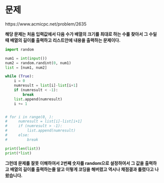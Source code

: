 <h1>문제</h1>https://www.acmicpc.net/problem/2635


**해당 문제는 처음 입력값에서 다음 수가 배열의 크기를 최대로 하는 수를 찾아서 그 수일때 배열의 길이를 출력하고 리스트안에 내용을 출력하는 문제이다.**

```python
import random

num1 = int(input())
num2 = random.randint(0, num1)
list = [num1, num2]

while (True):
    i = 0
    numresult = list[i]-list[i+1]
    if (numresult < -1):
        break
    list.append(numresult)
    i += 1


# for i in range(0, ):
#     numresult = list[i]-list[i+1]
#     if (numresult > -1):
#         list.append(numresult)
#     else:
#         break

print(len(list))
print(*list)
```

**그런데 문제를 잘못 이해하여서 2번째 숫자를 random으로 설정하여서 그 값을 출력하고 배열의 길이를 출력하는줄 알고 이렇게 코딩을 해버렸고 역시나 채점결과 틀렸다고 나왔습니다.**
